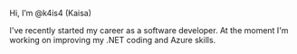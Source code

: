 Hi, I’m @k4is4 (Kaisa)

I've recently started my career as a software developer. At the moment I'm working on improving my .NET coding and Azure skills.

<!---
kaisaranta/kaisaranta is a ✨ special ✨ repository because its `README.md` (this file) appears on your GitHub profile.
You can click the Preview link to take a look at your changes.
--->

